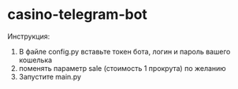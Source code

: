 # casino-telegram-bot
Инструкция:
1. В файле config.py вставьте токен бота, логин и пароль вашего кошелька
2. поменять параметр sale (стоимость 1 прокрута) по желанию
3. Запустите main.py
